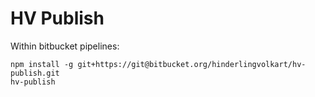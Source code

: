 HV Publish
==========

Within bitbucket pipelines:

```
npm install -g git+https://git@bitbucket.org/hinderlingvolkart/hv-publish.git
hv-publish
```